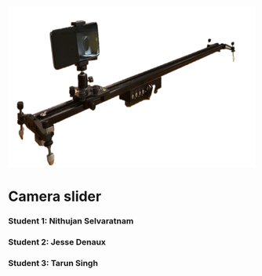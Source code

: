 <img src="/docs/assets/media/image1.png"
style="width:6.45625in;height:3.42569in" />


# Camera slider

### Student 1: Nithujan Selvaratnam

### Student 2: Jesse Denaux

### Student 3: Tarun Singh
